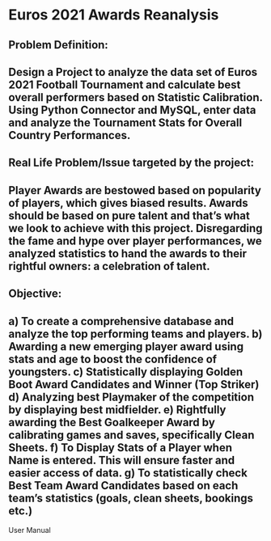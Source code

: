 # Euros 2021 Awards Reanalysis #

## Problem Definition: ##

Design a Project to analyze the data set of Euros 2021 Football Tournament and calculate best overall performers based on Statistic Calibration. Using Python Connector and MySQL, enter data and analyze the Tournament Stats for Overall Country Performances.
----
## Real Life Problem/Issue targeted by the project: ##

Player Awards are bestowed based on popularity of players, which gives biased results. Awards should be based on pure talent and that’s what we look to achieve with this project. Disregarding the fame and hype over player performances, we analyzed statistics to hand the awards to their rightful owners: a celebration of talent. 
----
## Objective: ##

a)	To create a comprehensive database and analyze the top performing teams and players.
b)	Awarding a new emerging player award using stats and age to boost the confidence of youngsters.
c)	Statistically displaying Golden Boot Award Candidates and Winner (Top Striker)
d)	Analyzing best Playmaker of the competition by displaying best midfielder.
e)	Rightfully awarding the Best Goalkeeper Award by calibrating games and saves, specifically Clean Sheets.
f)	To Display Stats of a Player when Name is entered. This will ensure faster and easier access of data.
g)	To statistically check Best Team Award Candidates based on each team’s statistics (goals, clean sheets, bookings etc.)
----
User Manual
